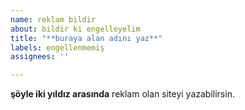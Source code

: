 ```yaml
---
name: reklam bildir
about: bildir ki engelleyelim
title: "**buraya alan adını yaz**"
labels: engellenmemiş
assignees: ''

---
```


**şöyle iki yıldız arasında** reklam olan siteyi yazabilirsin.

